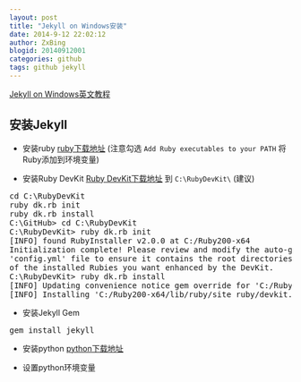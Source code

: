 ```yaml
---
layout: post
title: "Jekyll on Windows安装"
date: 2014-9-12 22:02:12
author: ZxBing
blogid: 20140912001
categories: github
tags: github jekyll
---
```

[Jekyll on Windows英文教程](http://jekyll-windows.juthilo.com/ "Jekyll on Windows")

## 安装Jekyll ##

* 安装ruby [ruby下载地址](http://rubyinstaller.org/downloads/) (注意勾选 `Add Ruby executables to your PATH` 将Ruby添加到环境变量)

* 安装Ruby DevKit [Ruby DevKit下载地址](http://rubyinstaller.org/downloads/) 到 `C:\RubyDevKit\` (建议)

<pre class="prettyprint linenums Lang-bash">
cd C:\RubyDevKit
ruby dk.rb init
ruby dk.rb install
C:\GitHub> cd C:\RubyDevKit
C:\RubyDevKit> ruby dk.rb init
[INFO] found RubyInstaller v2.0.0 at C:/Ruby200-x64
Initialization complete! Please review and modify the auto-generated
'config.yml' file to ensure it contains the root directories to all
of the installed Rubies you want enhanced by the DevKit.
C:\RubyDevKit> ruby dk.rb install
[INFO] Updating convenience notice gem override for 'C:/Ruby200-x64'
[INFO] Installing 'C:/Ruby200-x64/lib/ruby/site_ruby/devkit.rb'
</pre>

* 安装Jekyll Gem

<pre class="prettyprint Lang-bash">
gem install jekyll
</pre>

* 安装python [python下载地址](https://www.python.org/download/releases/2.7.8/)

* 设置python环境变量